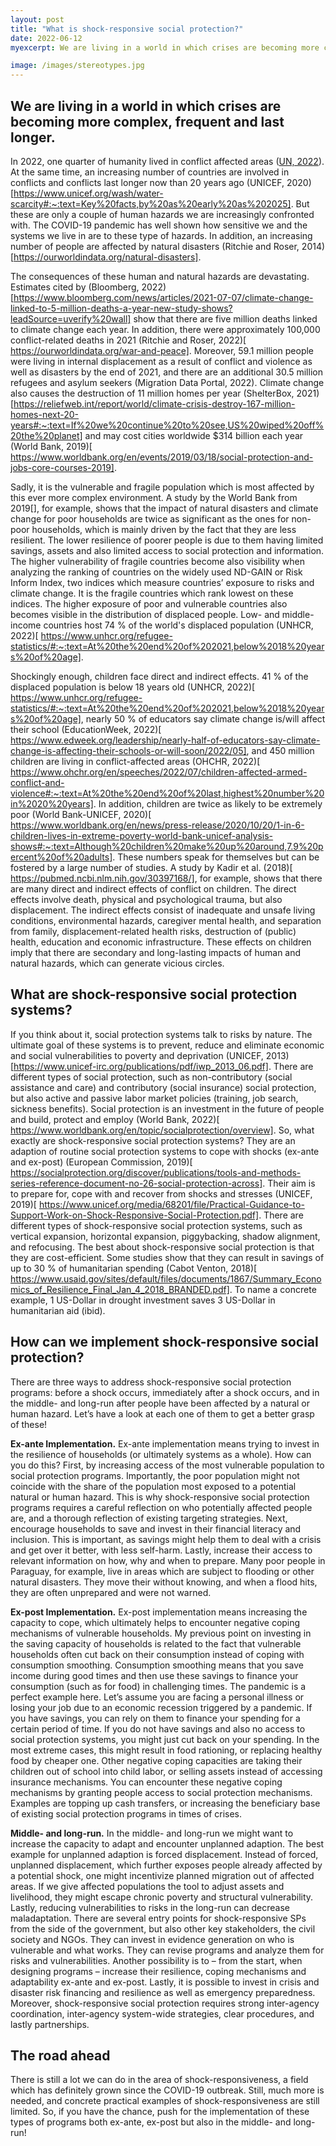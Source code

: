 ```yaml
---
layout: post
title: "What is shock-responsive social protection?"
date: 2022-06-12
myexcerpt: We are living in a world in which crises are becoming more complex, frequent and last longer. Sadly, it is the vulnerable and fragile population which is most affected by this ever more complex environment. What are shock-responsive social protection systems? While social protection systems are risk-oriented by nature, shock-responsive social protection programs go one step further and take a risk and vulnerability perspective. They try to address potentially destructive human and natural hazards before, immediately after, and in the long-run after a particular shock hit. There is still a lot we can do in the area of shock-responsiveness, a field which has definitely grown since the COVID-19 outbreak.

image: /images/stereotypes.jpg
---
```


## We are living in a world in which crises are becoming more complex, frequent and last longer.

In 2022, one quarter of humanity lived in conflict affected areas ([UN, 2022](https://press.un.org/en/2022/sgsm21216.doc.htm)). At the same time, an increasing number of countries are involved in conflicts and conflicts last longer now than 20 years ago (UNICEF, 2020)[https://www.unicef.org/wash/water-scarcity#:~:text=Key%20facts,by%20as%20early%20as%202025]. But these are only a couple of human hazards we are increasingly confronted with. The COVID-19 pandemic has well shown how sensitive we and the systems we live in are to these type of hazards. In addition, an increasing number of people are affected by natural disasters (Ritchie and Roser, 2014)[https://ourworldindata.org/natural-disasters]. 

The consequences of these human and natural hazards are devastating. Estimates cited by (Bloomberg, 2022)[https://www.bloomberg.com/news/articles/2021-07-07/climate-change-linked-to-5-million-deaths-a-year-new-study-shows?leadSource=uverify%20wall] show that there are five million deaths linked to climate change each year. In addition, there were approximately 100,000 conflict-related deaths in 2021 (Ritchie and Roser, 2022)[ https://ourworldindata.org/war-and-peace]. Moreover, 59.1 million people were living in internal displacement as a result of conflict and violence as well as disasters by the end of 2021, and there are an additional 30.5 million refugees and asylum seekers (Migration Data Portal, 2022). Climate change also causes the destruction of 11 million homes per year (ShelterBox, 2021)[https://reliefweb.int/report/world/climate-crisis-destroy-167-million-homes-next-20-years#:~:text=If%20we%20continue%20to%20see,US%20wiped%20off%20the%20planet] and may cost cities worldwide $314 billion each year (World Bank, 2019)[ https://www.worldbank.org/en/events/2019/03/18/social-protection-and-jobs-core-courses-2019].

Sadly, it is the vulnerable and fragile population which is most affected by this ever more complex environment. A study by the World Bank from 2019[], for example, shows that the impact of natural disasters and climate change for poor households are twice as significant as the ones for non-poor households, which is mainly driven by the fact that they are less resilient. The lower resilience of poorer people is due to them having limited savings, assets and also limited access to social protection and information. The higher vulnerability of fragile countries become also visibility when analyzing the ranking of countries on the widely used ND-GAIN or Risk Inform Index, two indices which measure countries’ exposure to risks and climate change. It is the fragile countries which rank lowest on these indices. The higher exposure of poor and vulnerable countries also becomes visible in the distribution of displaced people. Low- and middle-income countries host 74 % of the world's displaced population (UNHCR, 2022)[ https://www.unhcr.org/refugee-statistics/#:~:text=At%20the%20end%20of%202021,below%2018%20years%20of%20age].

Shockingly enough, children face direct and indirect effects. 41 % of the displaced population is below 18 years old (UNHCR, 2022)[ https://www.unhcr.org/refugee-statistics/#:~:text=At%20the%20end%20of%202021,below%2018%20years%20of%20age], nearly 50 % of educators say climate change is/will affect their school (EducationWeek, 2022)[ https://www.edweek.org/leadership/nearly-half-of-educators-say-climate-change-is-affecting-their-schools-or-will-soon/2022/05], and 450 million children are living in conflict-affected areas (OHCHR, 2022)[ https://www.ohchr.org/en/speeches/2022/07/children-affected-armed-conflict-and-violence#:~:text=At%20the%20end%20of%20last,highest%20number%20in%2020%20years]. In addition, children are twice as likely to be extremely poor (World Bank-UNICEF, 2020)[ https://www.worldbank.org/en/news/press-release/2020/10/20/1-in-6-children-lives-in-extreme-poverty-world-bank-unicef-analysis-shows#:~:text=Although%20children%20make%20up%20around,7.9%20percent%20of%20adults]. These numbers speak for themselves but can be fostered by a large number of studies. A study by Kadir et al. (2018)[ https://pubmed.ncbi.nlm.nih.gov/30397168/], for example, shows that there are many direct and indirect effects of conflict on children. The direct effects involve death, physical and psychological trauma, but also displacement. The indirect effects consist of inadequate and unsafe living conditions, environmental hazards, caregiver mental health, and separation from family, displacement-related health risks, destruction of (public) health, education and economic infrastructure. These effects on children imply that there are secondary and long-lasting impacts of human and natural hazards, which can generate vicious circles. 

## What are shock-responsive social protection systems? 
If you think about it, social protection systems talk to risks by nature. The ultimate goal of these systems is to prevent, reduce and eliminate economic and social vulnerabilities to poverty and deprivation (UNICEF, 2013)[https://www.unicef-irc.org/publications/pdf/iwp_2013_06.pdf]. There are different types of social protection, such as non-contributory (social assistance and care) and contributory (social insurance) social protection, but also active and passive labor market policies (training, job search, sickness benefits). Social protection is an investment in the future of people and build, protect and employ (World Bank, 2022)[ https://www.worldbank.org/en/topic/socialprotection/overview]. 
So, what exactly are shock-responsive social protection systems? They are an adaption of routine social protection systems to cope with shocks (ex-ante and ex-post) (European Commission, 2019)[ https://socialprotection.org/discover/publications/tools-and-methods-series-reference-document-no-26-social-protection-across]. Their aim is to prepare for, cope with and recover from shocks and stresses (UNICEF, 2019)[ https://www.unicef.org/media/68201/file/Practical-Guidance-to-Support-Work-on-Shock-Responsive-Social-Protection.pdf]. There are different types of shock-responsive social protection systems, such as vertical expansion, horizontal expansion, piggybacking, shadow alignment, and refocusing. The best about shock-responsive social protection is that they are cost-efficient. Some studies show that they can result in savings of up to 30 % of humanitarian spending (Cabot Venton, 2018)[ https://www.usaid.gov/sites/default/files/documents/1867/Summary_Economics_of_Resilience_Final_Jan_4_2018_BRANDED.pdf]. To name a concrete example, 1 US-Dollar in drought investment saves 3 US-Dollar in humanitarian aid (ibid). 

## How can we implement shock-responsive social protection? 
There are three ways to address shock-responsive social protection programs: before a shock occurs, immediately after a shock occurs, and in the middle- and long-run after people have been affected by a natural or human hazard. Let’s have a look at each one of them to get a better grasp of these! 

**Ex-ante Implementation.** Ex-ante implementation means trying to invest in the resilience of households (or ultimately systems as a whole). How can you do this? First, by increasing access of the most vulnerable population to social protection programs. Importantly, the poor population might not coincide with the share of the population most exposed to a potential natural or human hazard. This is why shock-responsive social protection programs requires a careful reflection on who potentially affected people are, and a thorough reflection of existing targeting strategies. Next, encourage households to save and invest in their financial literacy and inclusion. This is important, as savings might help them to deal with a crisis and get over it better, with less self-harm. Lastly, increase their access to relevant information on how, why and when to prepare. Many poor people in Paraguay, for example, live in areas which are subject to flooding or other natural disasters. They move their without knowing, and when a flood hits, they are often unprepared and were not warned.

**Ex-post Implementation.** Ex-post implementation means increasing the capacity to cope, which ultimately helps to encounter negative coping mechanisms of vulnerable households. My previous point on investing in the saving capacity of households is related to the fact that vulnerable households often cut back on their consumption instead of coping with consumption smoothing. Consumption smoothing means that you save income during good times and then use these savings to finance your consumption (such as for food) in challenging times. The pandemic is a perfect example here. Let’s assume you are facing a personal illness or losing your job due to an economic recession triggered by a pandemic. If you have savings, you can rely on them to finance your spending for a certain period of time. If you do not have savings and also no access to social protection systems, you might just cut back on your spending. In the most extreme cases, this might result in food rationing, or replacing healthy food by cheaper one. Other negative coping capacities are taking their children out of school into child labor, or selling assets instead of accessing insurance mechanisms. You can encounter these negative coping mechanisms by granting people access to social protection mechanisms. Examples are topping up cash transfers, or increasing the beneficiary base of existing social protection programs in times of crises. 

**Middle- and long-run.** In the middle- and long-run we might want to increase the capacity to adapt and encounter unplanned adaption. The best example for unplanned adaption is forced displacement. Instead of forced, unplanned displacement, which further exposes people already affected by a potential shock, one might incentivize planned migration out of affected areas. If we give affected populations the tool to adjust assets and livelihood, they might escape chronic poverty and structural vulnerability. Lastly, reducing vulnerabilities to risks in the long-run can decrease maladaptation. 
There are several entry points for shock-responsive SPs from the side of the government, but also other key stakeholders, the civil society and NGOs. They can invest in evidence generation on who is vulnerable and what works. They can revise programs and analyze them for risks and vulnerabilities. Another possibility is to – from the start, when designing programs – increase their resilience, coping mechanisms and adaptability ex-ante and ex-post. Lastly, it is possible to invest in crisis and disaster risk financing and resilience as well as emergency preparedness. Moreover, shock-responsive social protection requires strong inter-agency coordination, inter-agency system-wide strategies, clear procedures, and lastly partnerships. 

## The road ahead
There is still a lot we can do in the area of shock-responsiveness, a field which has definitely grown since the COVID-19 outbreak. Still, much more is needed, and concrete practical examples of shock-responsiveness are still limited. So, if you have the chance, push for the implementation of these types of programs both ex-ante, ex-post but also in the middle- and long-run!   
